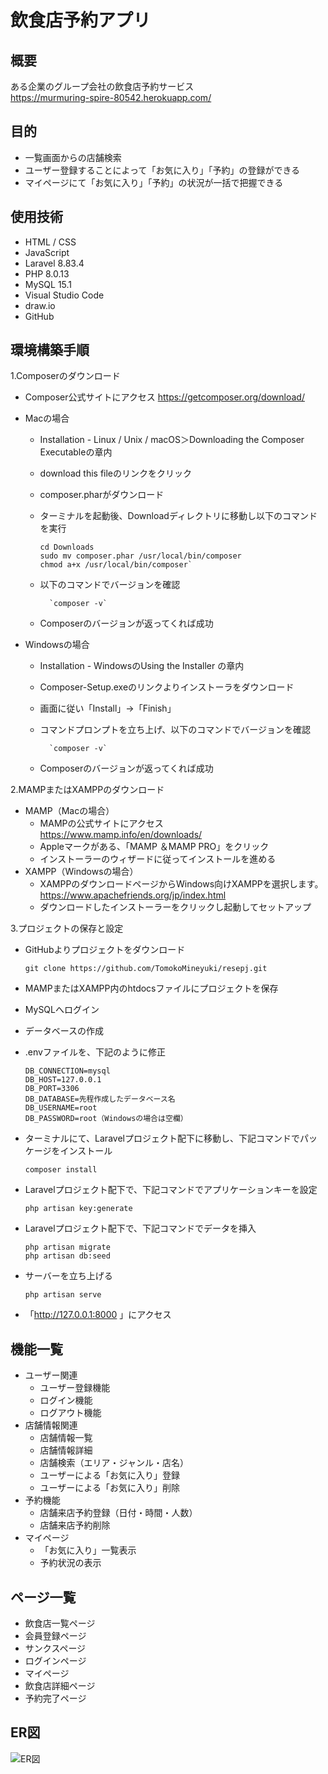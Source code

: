# 飲食店予約アプリ

## 概要
ある企業のグループ会社の飲食店予約サービス  
https://murmuring-spire-80542.herokuapp.com/

## 目的
 - 一覧画面からの店舗検索
 - ユーザー登録することによって「お気に入り」「予約」の登録ができる
 - マイページにて「お気に入り」「予約」の状況が一括で把握できる

## 使用技術
- HTML / CSS
- JavaScript
- Laravel 8.83.4
- PHP 8.0.13
- MySQL 15.1
- Visual Studio Code
- draw.io
- GitHub


## 環境構築手順
1.Composerのダウンロード
- Composer公式サイトにアクセス <https://getcomposer.org/download/>
- Macの場合
  - Installation - Linux / Unix / macOS＞Downloading the Composer Executableの章内
  
  - download this fileのリンクをクリック
  
  - composer.pharがダウンロード
  
  - ターミナルを起動後、Downloadディレクトリに移動し以下のコマンドを実行
    ```
    cd Downloads
    sudo mv composer.phar /usr/local/bin/composer
    chmod a+x /usr/local/bin/composer`
    ```
   - 以下のコマンドでバージョンを確認
      ```
        `composer -v`
      ```
  - Composerのバージョンが返ってくれば成功

- Windowsの場合
  - Installation - WindowsのUsing the Installer の章内
  
  - Composer-Setup.exeのリンクよりインストーラをダウンロード

  - 画面に従い「Install」→「Finish」

  - コマンドプロンプトを立ち上げ、以下のコマンドでバージョンを確認

      ```
        `composer -v`
      ```

  - Composerのバージョンが返ってくれば成功


2.MAMPまたはXAMPPのダウンロード
 - MAMP（Macの場合）
   - MAMPの公式サイトにアクセス <https://www.mamp.info/en/downloads/>
    - Appleマークがある、「MAMP ＆MAMP PRO」をクリック
    - インストーラーのウィザードに従ってインストールを進める
  - XAMPP（Windowsの場合）
    - XAMPPのダウンロードページからWindows向けXAMPPを選択します。<https://www.apachefriends.org/jp/index.html>
    - ダウンロードしたインストーラーをクリックし起動してセットアップ

3.プロジェクトの保存と設定
 - GitHubよりプロジェクトをダウンロード
    ```
    git clone https://github.com/TomokoMineyuki/resepj.git
    ```
- MAMPまたはXAMPP内のhtdocsファイルにプロジェクトを保存
- MySQLへログイン
- データベースの作成
- .envファイルを、下記のように修正
  ```
  DB_CONNECTION=mysql
  DB_HOST=127.0.0.1
  DB_PORT=3306
  DB_DATABASE=先程作成したデータベース名
  DB_USERNAME=root
  DB_PASSWORD=root（Windowsの場合は空欄）
  ```
- ターミナルにて、Laravelプロジェクト配下に移動し、下記コマンドでパッケージをインストール
  ```
  composer install
  ```
- Laravelプロジェクト配下で、下記コマンドでアプリケーションキーを設定
  ```
  php artisan key:generate
  ```

- Laravelプロジェクト配下で、下記コマンドでデータを挿入
  ```
  php artisan migrate
  php artisan db:seed
  ```

- サーバーを立ち上げる
  ```
  php artisan serve
  ```
- 「<http://127.0.0.1:8000> 」にアクセス


## 機能一覧
- ユーザー関連
  - ユーザー登録機能
  - ログイン機能
  - ログアウト機能
- 店舗情報関連
  - 店舗情報一覧
   - 店舗情報詳細
  - 店舗検索（エリア・ジャンル・店名）
  - ユーザーによる「お気に入り」登録
  - ユーザーによる「お気に入り」削除
- 予約機能
   - 店舗来店予約登録（日付・時間・人数）
   - 店舗来店予約削除
- マイページ
  - 「お気に入り」一覧表示
  - 予約状況の表示

## ページ一覧
  - 飲食店一覧ページ
  - 会員登録ページ
  - サンクスページ
  - ログインページ
  - マイページ
  - 飲食店詳細ページ
  - 予約完了ページ

## ER図
![ER図](/public/img/readme/reseER.png)
